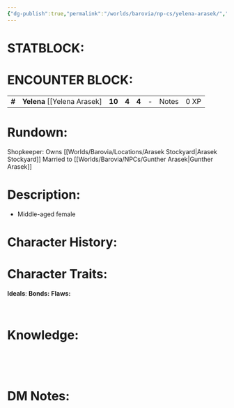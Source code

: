 ```yaml
---
{"dg-publish":true,"permalink":"/worlds/barovia/np-cs/yelena-arasek/","tags":["Barovia"]}
---
```


# **STATBLOCK:**

# **ENCOUNTER BLOCK:**

|        |                                |        |       |       |     |       |      |
|--------|--------------------------------|--------|-------|-------|-----|-------|------|
| **\#** | **Yelena** \[\[Yelena Arasek\] | **10** | **4** | **4** | \-  | Notes | 0 XP |

# **Rundown:**

Shopkeeper: Owns [[Worlds/Barovia/Locations/Arasek Stockyard\|Arasek Stockyard]]
Married to [[Worlds/Barovia/NPCs/Gunther Arasek\|Gunther Arasek]]

# **Description:**

-   Middle-aged female

# **Character History:**


# **Character Traits:** 

**Ideals**:
**Bonds:**
**Flaws:**

 

# **Knowledge:**

 

 

# **DM Notes:**


